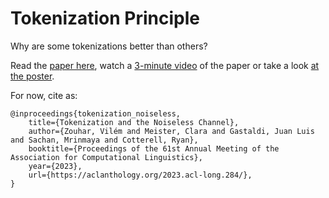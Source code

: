 # Tokenization Principle

Why are some tokenizations better than others? 

Read the [paper here](https://aclanthology.org/2023.acl-long.284/), watch a [3-minute video](https://www.youtube.com/watch?v=rCBDcKD8UEg) of the paper or take a look [at the poster](meta/poster.pdf).

For now, cite as:
```
@inproceedings{tokenization_noiseless, 
    title={Tokenization and the Noiseless Channel},
    author={Zouhar, Vilém and Meister, Clara and Gastaldi, Juan Luis and Sachan, Mrinmaya and Cotterell, Ryan},
    booktitle={Proceedings of the 61st Annual Meeting of the Association for Computational Linguistics},
    year={2023},
    url={https://aclanthology.org/2023.acl-long.284/},
}
```
